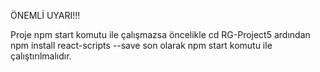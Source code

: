 ÖNEMLİ UYARI!!!

Proje npm start komutu ile çalışmazsa öncelikle  cd RG-Project5 ardından npm install react-scripts --save son olarak npm start komutu ile çalıştırılmalıdır.
